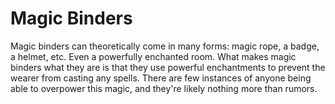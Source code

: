 # Magic Binders

Magic binders can theoretically come in many forms: magic rope, a badge, a helmet, etc. Even a powerfully enchanted room. What makes magic binders what they are is that they use powerful enchantments to prevent the wearer from casting any spells. There are few instances of anyone being able to overpower this magic, and they're likely nothing more than rumors.